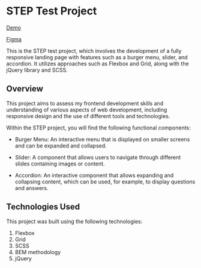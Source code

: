 # STEP Test Project

[Demo](https://vanyachyzh.github.io/step_landing/)

[Figma](https://www.figma.com/file/ehcNP0TimkwJa8peVwLojJ/Untitled?type=design&node-id=4008-6288&t=lnIT6hA0rRhvrUbO-0)

This is the STEP test project, which involves the development of a fully responsive landing page with features such as a burger menu, slider, and accordion. It utilizes approaches such as Flexbox and Grid, along with the jQuery library and SCSS.

## Overview
This project aims to assess my frontend development skills and understanding of various aspects of web development, including responsive design and the use of different tools and technologies.

Within the STEP project, you will find the following functional components:

- Burger Menu: An interactive menu that is displayed on smaller screens and can be expanded and collapsed.

- Slider: A component that allows users to navigate through different slides containing images or content.

- Accordion: An interactive component that allows expanding and collapsing content, which can be used, for example, to display questions and answers.

## Technologies Used
This project was built using the following technologies:

1. Flexbox
2. Grid
3. SCSS
4. BEM methodology
6. jQuery
